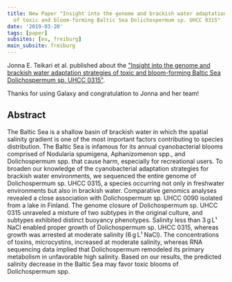 ```yaml
---
title: New Paper "Insight into the genome and brackish water adaptation strategies
  of toxic and bloom-forming Baltic Sea Dolichospermum sp. UHCC 0315"
date: '2019-03-20'
tags: [paper]
subsites: [eu, freiburg]
main_subsite: freiburg
---
```


Jonna E. Teikari et al. published about the
["Insight into the genome and brackish water adaptation strategies of toxic and bloom-forming Baltic Sea Dolichospermum sp. UHCC 0315"](https://www.nature.com/articles/s41598-019-40883-1#article-comments).

Thanks for using Galaxy and congratulation to Jonna and her team!

## Abstract

The Baltic Sea is a shallow basin of brackish water in which the spatial salinity gradient is one of the most important factors contributing to species distribution. The Baltic Sea is infamous for its annual cyanobacterial blooms comprised of Nodularia spumigena, Aphanizomenon spp., and Dolichospermum spp. that cause harm, especially for recreational users. To broaden our knowledge of the cyanobacterial adaptation strategies for brackish water environments, we sequenced the entire genome of Dolichospermum sp. UHCC 0315, a species occurring not only in freshwater environments but also in brackish water. Comparative genomics analyses revealed a close association with Dolichospermum sp. UHCC 0090 isolated from a lake in Finland. The genome closure of Dolichospermum sp. UHCC 0315 unraveled a mixture of two subtypes in the original culture, and subtypes exhibited distinct buoyancy phenotypes. Salinity less than 3 g L¹ NaCl enabled proper growth of Dolichospermum sp. UHCC 0315, whereas growth was arrested at moderate salinity (6 g L¹ NaCl). The concentrations of toxins, microcystins, increased at moderate salinity, whereas RNA sequencing data implied that Dolichospermum remodeled its primary metabolism in unfavorable high salinity. Based on our results, the predicted salinity decrease in the Baltic Sea may favor toxic blooms of Dolichospermum spp.

